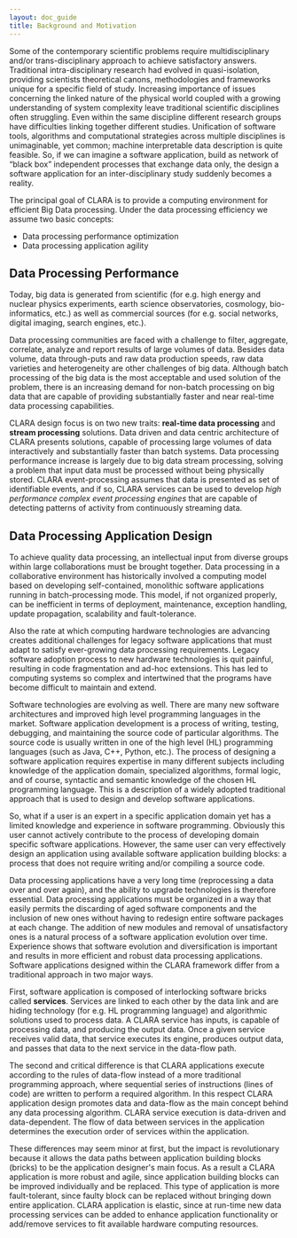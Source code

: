 ```yaml
---
layout: doc_guide
title: Background and Motivation
---
```

Some of the contemporary scientific problems require multidisciplinary and/or trans-disciplinary
approach to achieve satisfactory answers. Traditional intra-disciplinary research had evolved in
quasi-isolation, providing scientists theoretical canons, methodologies and frameworks unique for
a specific field of study.  Increasing importance of issues concerning the linked nature of the
physical world coupled with a growing understanding of system complexity leave traditional scientific
disciplines often struggling. Even within the same discipline different research groups have difficulties
linking together different studies.   Unification of software tools, algorithms and computational
strategies across multiple disciplines is unimaginable, yet common; machine interpretable data
description is quite feasible. So, if we can imagine a software application, build as network of
“black box” independent processes that exchange data only, the design a software application for
an inter-disciplinary study suddenly becomes a reality.

The principal goal of CLARA is to provide a computing environment for efficient Big Data processing.
Under the data processing efficiency we assume two basic concepts:

-   Data processing performance optimization
-   Data processing application agility

## Data Processing Performance

Today, big data is generated from scientific
(for e.g. high energy and nuclear physics experiments,
earth science observatories, cosmology, bio-informatics, etc.)
as well as commercial sources
(for e.g. social networks, digital imaging, search engines, etc.).

Data processing communities are faced with a challenge
to filter, aggregate, correlate, analyze and report results of large volumes of data.
Besides data volume, data through-puts and raw data production speeds,
raw data varieties and heterogeneity are other challenges of big data.
Although batch processing of the big data is the most acceptable and used solution of the problem,
there is an increasing demand for non-batch processing on big data
that are capable of providing substantially faster and near real-time data processing capabilities.

CLARA design focus is on two new traits:
**real-time data processing** and **stream processing** solutions.
Data driven and data centric architecture of CLARA presents solutions,
capable of processing large volumes of data interactively and substantially faster than batch systems.
Data processing performance increase is largely due to big data stream processing,
solving a problem that input data must be processed without being physically stored.
CLARA event-processing assumes that data is presented as set of identifiable events,
and if so, CLARA services can be used to develop *high performance complex event processing engines*
that are capable of detecting patterns of activity from continuously streaming data.

## Data Processing Application Design

To achieve quality data processing,
an intellectual input from diverse groups within large collaborations must be brought together.
Data processing in a collaborative environment has historically involved a computing model
based on developing self-contained, monolithic software applications running in batch-processing mode.
This model, if not organized properly, can be inefficient in terms of
deployment, maintenance, exception handling, update propagation, scalability and fault-tolerance.

Also the rate at which computing hardware technologies are advancing
creates additional challenges for legacy software applications
that must adapt to satisfy ever-growing data processing requirements.
Legacy software adoption process to new hardware technologies is quit painful,
resulting in code fragmentation and ad-hoc extensions.
This has led to computing systems so complex and intertwined
that the programs have become difficult to maintain and extend.

Software technologies are evolving as well.
There are many new software architectures and improved high level programming languages in the market.
Software application development is a process of writing, testing, debugging, and maintaining
the source code of particular algorithms.
The source code is usually written in one of the high level (HL) programming languages
(such as Java, C++, Python, etc.).
The process of designing a software application requires expertise in many different subjects
including knowledge of the application domain, specialized algorithms, formal logic,
and of course, syntactic and semantic knowledge of the chosen HL programming language.
This is a description of a widely adopted traditional approach
that is used to design and develop software applications.

So, what if a user is an expert in a specific application domain
yet has a limited knowledge and experience in software programming.
Obviously this user cannot actively contribute
to the process of developing domain specific software applications.
However, the same user can very effectively design an application
using available software application building blocks:
a process that does not require writing and/or compiling a source code.

Data processing applications have a very long time (reprocessing a data over and over again),
and the ability to upgrade technologies is therefore essential.
Data processing applications must be organized in a way
that easily permits the discarding of aged software components and the inclusion of new ones
without having to redesign entire software packages at each change.
The addition of new modules and removal of unsatisfactory ones is a natural process
of a software application evolution over time.
Experience shows that software evolution and diversification is important
and results in more efficient and robust data processing applications.
Software applications designed within the CLARA framework
differ from a traditional approach in two major ways.

First, software application is composed of interlocking software bricks called **services**.
Services are linked to each other by the data link and are hiding technology
(for e.g. HL programming language)
and algorithmic solutions used to process data.
A CLARA service has inputs, is capable of processing data, and producing the output data.
Once a given service receives valid data, that service executes its engine, produces output data,
and passes that data to the next service in the data-flow path.

The second and critical difference is that
CLARA applications execute according to the rules of data-flow
instead of a more traditional programming approach,
where sequential series of instructions (lines of code) are written to perform a required algorithm.
In this respect CLARA application design promotes data and data-flow
as the main concept behind any data processing algorithm.
CLARA service execution is data-driven and data-dependent.
The flow of data between services in the application
determines the execution order of services within the application.

These differences may seem minor at first, but the impact is revolutionary
because it allows the data paths between application building blocks (bricks)
to be the application designer's main focus.
As a result a CLARA application is more robust and agile,
since application building blocks can be improved individually and be replaced.
This type of application is more fault-tolerant,
since faulty block can be replaced without bringing down entire application.
CLARA application is elastic,
since at run-time new data processing services can be added to enhance application functionality
or add/remove services to fit available hardware computing resources.
